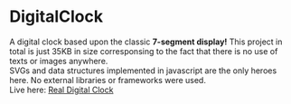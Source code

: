 # DigitalClock
A digital clock based upon the classic **7-segment display!** This project in total is just 35KB in size corresponsing to the fact that there is no use of texts or images anywhere. <br/>
SVGs and data structures implemented in javascript are the only heroes here. No external libraries or frameworks were used.<br/>
Live here: [Real Digital Clock](esantosh.com/clock) 
